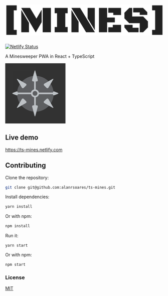 # ![mines logo](/public/mines-brand.png)

[![Netlify Status](https://api.netlify.com/api/v1/badges/11660de5-a44d-4931-9a02-062585be2288/deploy-status)](https://app.netlify.com/sites/ts-mines/deploys)

A Minesweeper PWA in React + TypeScript

![mines](/public/icon192.png)

## Live demo

https://ts-mines.netlify.com

## Contributing

Clone the repository:

```bash
git clone git@github.com:alanrsoares/ts-mines.git
```

Install dependencies:

```bash
yarn install
```

Or with npm:

```bash
npm install
```

Run it:

```
yarn start
```

Or with npm:

```bash
npm start
```

### License

[MIT](/LICENSE)
